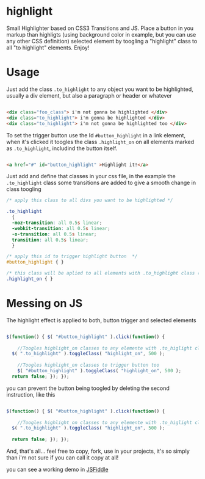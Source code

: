 highlight
=========

Small Highlighter based on CSS3 Transitions and JS. Place a button in you markup than highligts (using background color in example, but you can use any other CSS definition) selected element by toogling a "highlight" class to all "to highlight" elements. Enjoy!

Usage
=====

Just add the class `.to_highlight` to any object you want to be highlighted, usually a div element, but also a paragraph or header or whatever

``` html

<div class="foo_class"> i'm not gonna be highlighted </div>
<div class="to_highlight"> i'm gonna be highlighted </div>
<div class="to_highlight"> i'm not gonna be highlighted too </div>
```
To set the trigger button use the Id `#button_highlight` in a link element, when it's clicked it toogles the class `.highlight_on` on all elements marked as `.to_highlight`, includind the button itself.

``` html

<a href="#" id="button_highlight" >Highlight it!</a>
```

Just add and define that classes in your css file, in the example the `.to_highlight` class some transitions are added to give a smooth change in class toogling

``` css
/* apply this class to all divs you want to be highlighted */

.to_highlight 
  {
  -moz-transition: all 0.5s linear; 
  -webkit-transition: all 0.5s linear; 
  -o-transition: all 0.5s linear;
  transition: all 0.5s linear; 
  }

/* apply this id to trigger highlight button  */
#button_highlight { }

/* this class will be aplied to all elements with .to_highlight class (and button too) */
.highlight_on { }
```

Messing on JS
=============

The highlight effect is applied to both, button trigger and selected elements

``` javascript

$(function() { $( "#button_highlight" ).click(function() {
    
    //Toogles highlight_on classes to any elemente with .to_higlight class
  $( ".to_highlight" ).toggleClass( "highlight_on", 500 );
    
    //Toogles highlight_on classes to trigger button too
    $( "#button_highlight" ).toggleClass( "highlight_on", 500 );
  return false; }); });
```

you can prevent the button being toogled by deleting the second instruction, like this

``` javascript

$(function() { $( "#button_highlight" ).click(function() {
    
    //Toogles highlight_on classes to any elemente with .to_higlight class
  $( ".to_highlight" ).toggleClass( "highlight_on", 500 );
    
  return false; }); });
```

And, that's all... feel free to copy, fork, use in your projects, it's so simply than i'm not sure if you can call it copy at all!

you can see a working demo in <a href="http://jsfiddle.net/aritz81/LLm2t/" target="_blank">JSFiddle</a> 

